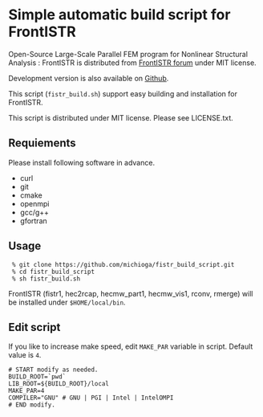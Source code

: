 # Simple automatic build script for FrontISTR

Open-Source Large-Scale Parallel FEM program for Nonlinear Structural Analysis : FrontISTR is distributed from [FrontISTR forum](http://www.multi.k.u-tokyo.ac.jp/FrontISTR/) under MIT license.

Development version is also available on [Github](https://github.com/FrontISTR/FrontISTR/).

This script (`fistr_build.sh`) support easy building and installation for FrontISTR.

This script is distributed under MIT license. Please see LICENSE.txt.

## Requiements

Please install following software in advance.

  - curl
  - git
  - cmake
  - openmpi
  - gcc/g++
  - gfortran

## Usage

~~~
 % git clone https://github.com/michioga/fistr_build_script.git
 % cd fistr_build_script
 % sh fistr_build.sh
~~~

FrontISTR (fistr1, hec2rcap, hecmw_part1, hecmw_vis1, rconv, rmerge) will be installed under `$HOME/local/bin`.

## Edit script

If you like to increase make speed, edit `MAKE_PAR` variable in script.
Default value is `4`.

~~~
# START modify as needed.
BUILD_ROOT=`pwd`
LIB_ROOT=${BUILD_ROOT}/local
MAKE_PAR=4
COMPILER="GNU" # GNU | PGI | Intel | IntelOMPI
# END modify.
~~~
